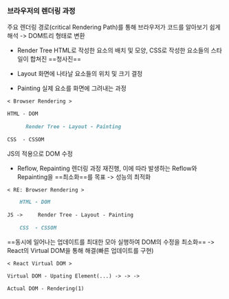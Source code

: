 ### 브라우저의 렌더링 과정

주요 렌더링 경로(critical Rendering Path)를 통해 브라우저가 코드를 알아보기 쉽게 해석
-> DOM트리 형태로 변환

- Render Tree
HTML로 작성한 요소의 배치 및 모양, CSS로 작성한 요소들의 스타일이 합쳐진 ==청사진==

- Layout
화면에 나타날 요소들의 위치 및 크기 결정

- Painting
실제 요소를 화면에 그려내는 과정

```Markdown
< Browser Rendering >

HTML - DOM
		
	  Render Tree - Layout - Painting
		  
CSS  - CSSOM
```

JS의 적용으로 DOM 수정

- Reflow, Repainting
렌더링 과정 재진행, 이에 따라 발생하는 Reflow와 Repainting을 ==최소화==를 목표
-> 성능의 최적화
```Markdown
< RE: Browser Rendering >

	HTML - DOM
			
JS ->	  Render Tree - Layout - Painting
			  
	CSS  - CSSOM
```

==동시에 일어나는 업데이트를 최대한 모아 실행하여 DOM의 수정을 최소화==
-> React의 Virtual DOM을 통해 해결(빠른 업데이트를 구현)

```markdown
< React Virtual DOM >

Virtual DOM - Upating Element(...) -> -> ->

Actual DOM - Rendering(1)
```